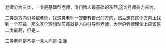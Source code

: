 老师分为三类，一类是基础型老师，专门教人最基础的东西,这类老师亲力亲为。

二类是方向引导型老师，找这类老师一定要有自己的方向，然后想在这个方向上找到一个前辈，那么这个理想型前辈就是方向引导型老师，大学的老师理论上应该是二类最高，但是…

三类老师是不是一类人而是 生活